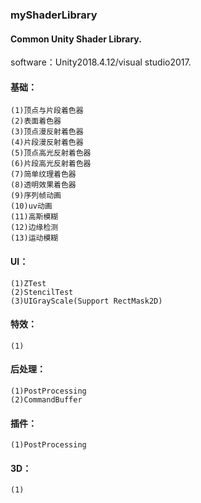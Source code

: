 ### myShaderLibrary
#### Common Unity Shader Library.

software：Unity2018.4.12/visual studio2017.

#### 基础：
    (1)顶点与片段着色器
    (2)表面着色器
    (3)顶点漫反射着色器
    (4)片段漫反射着色器
    (5)顶点高光反射着色器
    (6)片段高光反射着色器
    (7)简单纹理着色器
    (8)透明效果着色器
    (9)序列帧动画
    (10)uv动画
    (11)高斯模糊
    (12)边缘检测
    (13)运动模糊
#### UI：
    (1)ZTest
    (2)StencilTest
    (3)UIGrayScale(Support RectMask2D)
#### 特效：
    (1)
#### 后处理：
    (1)PostProcessing
    (2)CommandBuffer
#### 插件：
    (1)PostProcessing
#### 3D：
    (1)
	